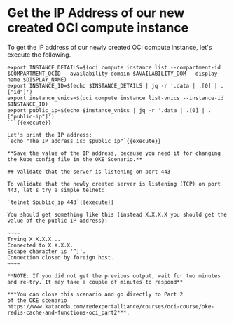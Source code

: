 # Get the IP Address of our new created OCI compute instance

To get the IP address of our newly created OCI compute instance, let's execute the following.

```
export INSTANCE_DETAILS=$(oci compute instance list --compartment-id $COMPARTMENT_OCID --availability-domain $AVAILABILITY_DOM --display-name $DISPLAY_NAME)
export INSTANCE_ID=$(echo $INSTANCE_DETAILS | jq -r '.data | .[0] | .["id"]')
export instance_vnics=$(oci compute instance list-vnics --instance-id $INSTANCE_ID)
export public_ip=$(echo $instance_vnics | jq -r '.data | .[0] | .["public-ip"]')
```{{execute}}

Let's print the IP address:
`echo "The IP address is: $public_ip"`{{execute}}

**Save the value of the IP address, because you need it for changing the kube config file in the OKE Scenario.**

## Validate that the server is listening on port 443

To validate that the newly created server is listening (TCP) on port 443, let's try a simple telnet:

`telnet $public_ip 443`{{execute}}

You should get something like this (instead X.X.X.X you should get the value of the public IP address):

~~~~
Trying X.X.X.X...
Connected to X.X.X.X.
Escape character is '^]'.
Connection closed by foreign host.
~~~~

**NOTE: If you did not get the previous output, wait for two minutes and re-try. It may take a couple of minutes to respond**

***You can close this scenario and go directly to Part 2 
of the OKE scenario https://www.katacoda.com/redexpertalliance/courses/oci-course/oke-redis-cache-and-functions-oci_part2***.
